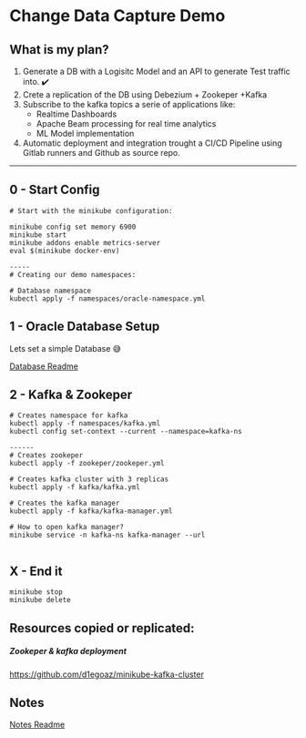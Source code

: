 # Change Data Capture Demo

## What is my plan?

1) Generate a DB with a Logisitc Model and an API to generate Test traffic into. :heavy_check_mark:
2) Crete a replication of the DB using Debezium + Zookeper +Kafka
3) Subscribe to the kafka topics a serie of applications like:
    * Realtime Dashboards
    * Apache Beam processing for real time analytics
    * ML Model implementation
4) Automatic deployment and integration trought a CI/CD Pipeline using Gitlab runners and Github as source repo.

---

## 0 - Start Config

```
# Start with the minikube configuration:

minikube config set memory 6900
minikube start
minikube addons enable metrics-server
eval $(minikube docker-env)

-----
# Creating our demo namespaces:

# Database namespace
kubectl apply -f namespaces/oracle-namespace.yml

```

## 1 - Oracle Database Setup

Lets set a simple Database :sweat_smile:

[Database Readme](database/README.md)

## 2 - Kafka & Zookeper

```
# Creates namespace for kafka
kubectl apply -f namespaces/kafka.yml
kubectl config set-context --current --namespace=kafka-ns

------
# Creates zookeper
kubectl apply -f zookeper/zookeper.yml

# Creates kafka cluster with 3 replicas
kubectl apply -f kafka/kafka.yml

# Creates the kafka manager
kubectl apply -f kafka/kafka-manager.yml

# How to open kafka manager?
minikube service -n kafka-ns kafka-manager --url


```

## X - End it

```
minikube stop
minikube delete
```

## Resources copied or replicated:

##### Zookeper & kafka deployment

https://github.com/d1egoaz/minikube-kafka-cluster

## Notes

[Notes Readme](NOTES.md)
